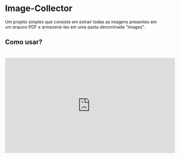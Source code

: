# Image-Collector

Um projeto simples que consiste em extrair todas as imagens presentes em um arquivo PDF e armazená-las em uma pasta denominada "images".


## Como usar?
#

<iframe width="560" height="315" src="https://www.dailymotion.com/video/k4txzOyJ2crHvdzA2XP" frameborder="0" allowfullscreen></iframe>

